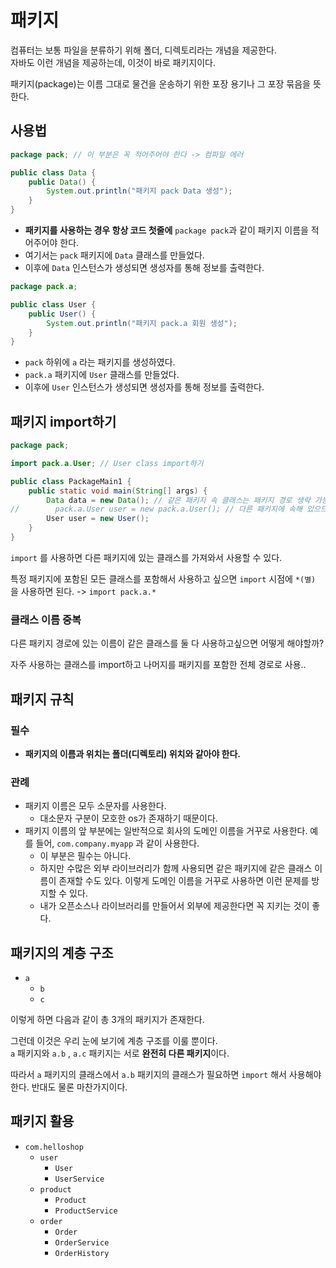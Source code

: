 # 패키지

컴퓨터는 보통 파일을 분류하기 위해 폴더, 디렉토리라는 개념을 제공한다.  
자바도 이런 개념을 제공하는데, 이것이 바로 패키지이다.


패키지(package)는 이름 그대로 물건을 운송하기 위한 포장 용기나 그 포장 묶음을 뜻한다.


## 사용법

```java
package pack; // 이 부분은 꼭 적어주어야 한다 -> 컴파일 에러

public class Data {
    public Data() {
        System.out.println("패키지 pack Data 생성");
    }
}
```

- **패키지를 사용하는 경우 항상 코드 첫줄에** `package pack`과 같이 패키지 이름을 적어주어야 한다.
- 여기서는 `pack` 패키지에 `Data` 클래스를 만들었다.
- 이후에 `Data` 인스턴스가 생성되면 생성자를 통해 정보를 출력한다.

````java
package pack.a;

public class User {
    public User() {
        System.out.println("패키지 pack.a 회원 생성");
    }
}
````
- `pack` 하위에 `a` 라는 패키지를 생성하였다.
- `pack.a` 패키지에 `User` 클래스를 만들었다.
- 이후에 `User` 인스턴스가 생성되면 생성자를 통해 정보를 출력한다.

## 패키지 import하기

```java
package pack;

import pack.a.User; // User class import하기

public class PackageMain1 {
    public static void main(String[] args) {
        Data data = new Data(); // 같은 패키지 속 클래스는 패키지 경로 생략 가능
//        pack.a.User user = new pack.a.User(); // 다른 패키지에 속해 있으므로 경로 생략 불가능 -> import해서 더 편하게 사용 가능!
        User user = new User();
    }
}
```

`import` 를 사용하면 다른 패키지에 있는 클래스를 가져와서 사용할 수 있다.

특정 패키지에 포함된 모든 클래스를 포함해서 사용하고 싶으면 `import` 시점에 `*(별)` 을 사용하면 된다.
-> `import pack.a.*`

### 클래스 이름 중복

다른 패키지 경로에 있는 이름이 같은 클래스를 둘 다 사용하고싶으면 어떻게 해야할까?

자주 사용하는 클래스를 import하고 나머지를 패키지를 포함한 전체 경로로 사용..

## 패키지 규칙

### 필수
- **패키지의 이름과 위치는 폴더(디렉토리) 위치와 같아야 한다.**

### 관례
- 패키지 이름은 모두 소문자를 사용한다.
  - 대소문자 구분이 모호한 os가 존재하기 때문이다.
- 패키지 이름의 앞 부분에는 일반적으로 회사의 도메인 이름을 거꾸로 사용한다. 예를 들어, `com.company.myapp` 과 같이 사용한다.
  - 이 부분은 필수는 아니다. 
  - 하지만 수많은 외부 라이브러리가 함께 사용되면 같은 패키지에 같은 클래스 이름이 존재할 수도 있다. 이렇게 도메인 이름을 거꾸로 사용하면 이런 문제를 방지할 수 있다.  
  - 내가 오픈소스나 라이브러리를 만들어서 외부에 제공한다면 꼭 지키는 것이 좋다.

## 패키지의 계층 구조

- `a`
  - `b`
  - `c`
  
이렇게 하면 다음과 같이 총 3개의 패키지가 존재한다. 

그런데 이것은 우리 눈에 보기에 계층 구조를 이룰 뿐이다.  
`a` 패키지와 `a.b` , `a.c` 패키지는 서로 **완전히 다른 패키지**이다.  
  
따라서 `a` 패키지의 클래스에서 `a.b` 패키지의 클래스가 필요하면 `import` 해서 사용해야 한다. 반대도 물론 마찬가지이다.

## 패키지 활용

- `com.helloshop`
  - `user`
    - `User` 
    - `UserService` 
  - `product`
    - `Product` 
    - `ProductService` 
  - `order`
    - `Order` 
    - `OrderService` 
    - `OrderHistory`
